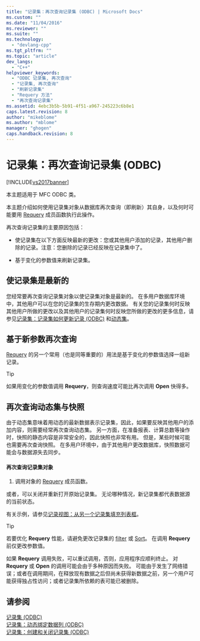 ```yaml
---
title: "记录集：再次查询记录集 (ODBC) | Microsoft Docs"
ms.custom: ""
ms.date: "11/04/2016"
ms.reviewer: ""
ms.suite: ""
ms.technology: 
  - "devlang-cpp"
ms.tgt_pltfrm: ""
ms.topic: "article"
dev_langs: 
  - "C++"
helpviewer_keywords: 
  - "ODBC 记录集, 再次查询"
  - "记录集, 再次查询"
  - "刷新记录集"
  - "Requery 方法"
  - "再次查询记录集"
ms.assetid: 4ebc3b5b-5b91-4f51-a967-245223c6b8e1
caps.latest.revision: 8
author: "mikeblome"
ms.author: "mblome"
manager: "ghogen"
caps.handback.revision: 8
---
```

# 记录集：再次查询记录集 (ODBC)
[!INCLUDE[vs2017banner](../../assembler/inline/includes/vs2017banner.md)]

本主题适用于 MFC ODBC 类。  
  
 本主题介绍如何使用记录集对象从数据库再次查询（即刷新）其自身，以及何时可能要用 [Requery](../Topic/CRecordset::Requery.md) 成员函数执行此操作。  
  
 再次查询记录集的主要原因包括：  
  
-   使记录集在以下方面反映最新的更改：您或其他用户添加的记录，其他用户删除的记录。注意：您删除的记录已经反映在记录集中了。  
  
-   基于变化的参数值来刷新记录集。  
  
##  <a name="_core_bringing_the_recordset_up_to_date"></a> 使记录集是最新的  
 您经常要再次查询记录集对象以使记录集对象是最新的。  在多用户数据库环境中，其他用户可以在您的记录集的生存期内更改数据。  有关您的记录集何时反映其他用户所做的更改以及其他用户的记录集何时反映您所做的更改的更多信息，请参见[记录集：记录集如何更新记录 \(ODBC\)](../../data/odbc/recordset-how-recordsets-update-records-odbc.md) 和[动态集](../../data/odbc/dynaset.md)。  
  
##  <a name="_core_requerying_based_on_new_parameters"></a> 基于新参数再次查询  
 [Requery](../Topic/CRecordset::Requery.md) 的另一个常用（也是同等重要的）用法是基于变化的参数值选择一组新记录。  
  
> [!TIP]
>  如果用变化的参数值调用 **Requery**，则查询速度可能比再次调用 **Open** 快得多。  
  
##  <a name="_core_requerying_dynasets_vs.._snapshots"></a> 再次查询动态集与快照  
 由于动态集意味着用动态的最新数据表示记录集，因此，如果要反映其他用户的添加内容，则需要经常再次查询动态集。  另一方面，在准备报表、计算总数等操作时，快照的静态内容是非常安全的，因此快照也非常有用。  但是，某些时候可能也需要再次查询快照。  在多用户环境中，由于其他用户更改数据库，快照数据可能会与数据源失去同步。  
  
#### 再次查询记录集对象  
  
1.  调用对象的 [Requery](../Topic/CRecordset::Requery.md) 成员函数。  
  
 或者，可以关闭并重新打开原始记录集。  无论哪种情况，新记录集都代表数据源的当前状态。  
  
 有关示例，请参见[记录视图：从另一个记录集填充列表框](../../data/filling-a-list-box-from-a-second-recordset-mfc-data-access.md)。  
  
> [!TIP]
>  若要优化 **Requery** 性能，请避免更改记录集的 [filter](../../data/odbc/recordset-filtering-records-odbc.md) 或 [Sort](../../data/odbc/recordset-sorting-records-odbc.md)。  在调用 **Requery** 前仅更改参数值。  
  
 如果 **Requery** 调用失败，可以重试调用，否则，应用程序应顺利终止。  对 **Requery** 或 **Open** 的调用可能会由于多种原因而失败。  可能由于发生了网络错误；或者在调用期间，在释放现有数据之后但尚未获得新数据之前，另一个用户可能获得独占性访问；或者记录集所依赖的表可能已被删除。  
  
## 请参阅  
 [记录集 \(ODBC\)](../../data/odbc/recordset-odbc.md)   
 [记录集：动态绑定数据列 \(ODBC\)](../../data/odbc/recordset-dynamically-binding-data-columns-odbc.md)   
 [记录集：创建和关闭记录集 \(ODBC\)](../../data/odbc/recordset-creating-and-closing-recordsets-odbc.md)